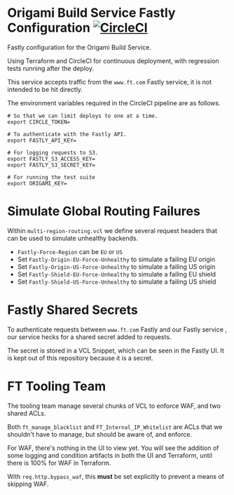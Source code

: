 # Origami Build Service Fastly Configuration [![CircleCI](https://circleci.com/gh/Financial-Times/origami-build-service.svg?style=svg&circle-token=3b13194e890d3a532f92ffbf26e1369506e80223)](https://circleci.com/gh/Financial-Times/workflows/origami-build-service/tree/master)

Fastly configuration for the Origami Build Service.

Using Terraform and CircleCI for continuous deployment, with regression tests running after the deploy.

This service accepts traffic from the `www.ft.com` Fastly service, it is not intended to be hit directly.

The environment variables required in the CircleCI pipeline are as follows.

```shell
# So that we can limit deploys to one at a time.
export CIRCLE_TOKEN=

# To authenticate with the Fastly API.
export FASTLY_API_KEY=

# For logging requests to S3.
export FASTLY_S3_ACCESS_KEY=
export FASTLY_S3_SECRET_KEY=

# For running the test suite
export ORIGAMI_KEY=
```

# Simulate Global Routing Failures

Within `multi-region-routing.vcl` we define several request headers that can be used to simulate unhealthy backends.

* `Fastly-Force-Region` can be `EU` or `US`
* Set `Fastly-Origin-EU-Force-Unhealthy` to simulate a failing EU origin
* Set `Fastly-Origin-US-Force-Unhealthy` to simulate a failing US origin
* Set `Fastly-Shield-EU-Force-Unhealthy` to simulate a failing EU shield
* Set `Fastly-Shield-US-Force-Unhealthy` to simulate a failing US shield

# Fastly Shared Secrets

To authenticate requests between `www.ft.com` Fastly and our Fastly service , our service hecks for a shared secret added to requests.

The secret is stored in a VCL Snippet, which can be seen in the Fastly UI. It is kept out of this repository because it is a secret.

# FT Tooling Team

The tooling team manage several chunks of VCL to enforce WAF, and two shared ACLs.

Both `ft_manage_blacklist` and `FT_Internal_IP_Whitelist` are ACLs that we shouldn't have to manage, but should be aware of, and enforce.

For WAF, there's nothing in the UI to view yet. You will see the addition of some logging and condition artifacts in both the UI and Terraform, until there is 100% for WAF in Terraform.

With `req.http.bypass_waf`, this **must** be set explicitly to prevent a means of skipping WAF.
